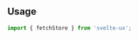 <script lang="ts">
	import Preview from '$lib/components/Preview.svelte';

	import fetchStore from '$lib/stores/fetchStore';

  // const { loading, data, error } = fetchStore(/*...*/)
</script>

## Usage

```js
import { fetchStore } from 'svelte-ux';
```
